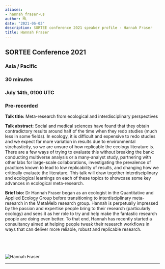 ```yaml
---
aliases:
- hannah_fraser-us
author: ML
date: "2021-06-03"
description: SORTEE conference 2021 speaker profile - Hannah Fraser
title: Hannah Fraser
---
```


## SORTEE Conference 2021   

### Asia / Pacific  

### 30 minutes    

### July 14th, 0100 UTC     

### Pre-recorded    



**Talk title:** Meta-research from ecological and interdisciplinary perspectives  

**Talk abstract:**  Social and medical sciences have found that they obtain contradictory results around half of the time when they redo studies (much less in some fields). In ecology, it is difficult and expensive to redo studies and we expect far more variation in results due to environmental stochasticity, so we are unsure of how replicable the ecology literature is. There are a few ways of trying to evaluate this without breaking the bank: conducting multiverse analysis or a many-analyst study, partnering with other labs for large-scale collaborations, investigating the prevalence of practices known to lead to low replicability of results, and changing how we critically evaluate the literature. This talk will draw together interdisciplinary and ecological learnings on each of these topics to showcase some key advances in ecological meta-research.   

**Brief bio:** Dr Hannah Fraser began as an ecologist in the Quantitative and Applied Ecology Group before transitioning to interdisciplinary meta-research in the MetaMelb research group. Hannah is perpetually impressed by the passion and expertise people bring to their research (particularly ecology) and sees it as her role to try and help make the fantastic research people are doing even better. To that end, Hannah has recently started a consultancy aimed at helping people tweak their research workflows in ways that can deliver more reliable, robust and replicable research.   


&nbsp;
--------------------------------------------------------------------------------------------------------------------


![Hannah Fraser](/img/people/HannahFraser.png) 

--------------------------------------------------------------------------------------------------------------------

&nbsp;



